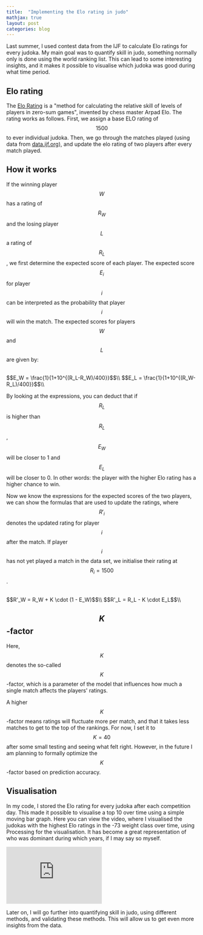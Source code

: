 ```yaml
---
title:  "Implementing the Elo rating in judo"
mathjax: true
layout: post
categories: blog
---
```

Last summer, I used contest data from the IJF to calculate Elo ratings for every judoka. My main goal was to quantify skill in judo, something normally only is done using the world ranking list. This can lead to some interesting insights, and it makes it possible to visualise which judoka was good during what time period.

## Elo rating
The [Elo Rating](https://en.wikipedia.org/wiki/Elo_rating_system) is a "method for calculating the relative skill of levels of players in zero-sum games", invented by chess master Arpad Elo. The rating works as follows. First, we assign a base ELO rating of $$1500$$ to ever individual judoka. Then, we go through the matches played (using data from [data.ijf.org](https://data.ijf.org)), and update the elo rating of two players after every match played.

## How it works
If the winning player $$W$$ has a rating of $$R_W$$ and the losing player $$L$$ a rating of $$R_L$$, we first determine the expected score of each player. The expected score $$E_i$$ for player $$i$$ can be interpreted as the probability that player $$i$$ will win the match. The expected scores for players $$W$$ and $$L$$ are given by:

<br>
$$E_W = \frac{1}{1+10^{(R_L-R_W)/400}}$$\\
$$E_L = \frac{1}{1+10^{(R_W-R_L)/400}}$$\\
<br>

By looking at the expressions, you can deduct that if $$R_L$$ is higher than $$R_L$$, $$E_W$$ will be closer to 1 and $$E_L$$ will be closer to 0. In other words: the player with the higher Elo rating has a higher chance to win.

Now we know the expressions for the expected scores of the two players, we can show the formulas that are used to update the ratings, where $$R'_i$$ denotes the updated rating for player $$i$$ after the match. If player $$i$$ has not yet played a match in the data set, we initialise their rating at $$R_i = 1500$$.

<br>
$$R'_W = R_W + K \cdot (1 - E_W)$$\\
$$R'_L = R_L - K \cdot E_L$$\\
<br>

## $$K$$-factor
Here, $$K$$ denotes the so-called $$K$$-factor, which is a parameter of the model that influences how much a single match affects the players' ratings. 

A higher $$K$$-factor means ratings will fluctuate more per match, and that it takes less matches to get to the top of the rankings. For now, I set it to $$K=40$$ after some small testing and seeing what felt right. However, in the future I am planning to formally optimize the $$K$$-factor based on prediction accuracy.

## Visualisation
In my code, I stored the Elo rating for every judoka after each competition day. This made it possible to visualise a top 10 over time using a simple moving bar graph. Here you can view the video, where I visualised the judokas with the highest Elo ratings in the -73 weight class over time, using Processing for the visualisation. It has become a great representation of who was dominant during which years, if I may say so myself.

<iframe width="50%" src="https://www.youtube.com/embed/DHo23RTPf7Y?si=xtUTTNa-p6zbncKu" title="YouTube video player" frameborder="0" allow="accelerometer; autoplay; clipboard-write; encrypted-media; gyroscope; picture-in-picture; web-share" referrerpolicy="strict-origin-when-cross-origin" allowfullscreen></iframe>

Later on, I will go further into quantifying skill in judo, using different methods, and validating these methods. This will allow us to get even more insights from the data.